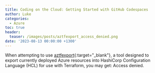 ```yaml
---
title: Coding on the Cloud: Getting Started with GitHub Codespaces
author: Luke
categories:
  - Azure
toc: true
header:
  teaser: /images/posts/aztfexport_access_denied.png
date: '2023-08-13 00:00:00 +1300'
---
```


When attempting to use [aztfexport](https://github.com/Azure/aztfexport){:target="_blank"}, a tool designed to export currently deployed Azure resources into HashiCorp Configuration Language (HCL) for use with Terraform, you may get: Access denied.

